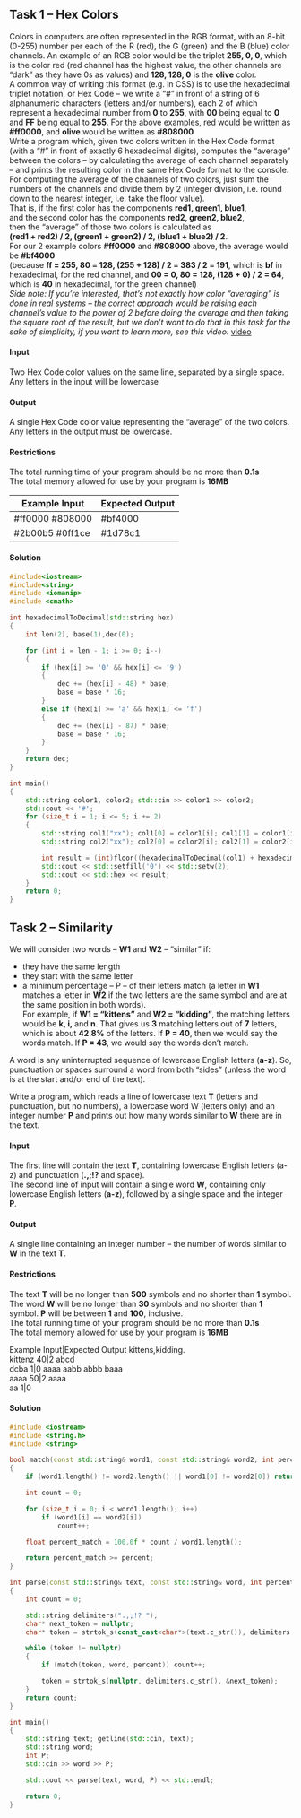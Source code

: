 ## Task 1 – Hex Colors 
Colors in computers are often represented in the RGB format, with an 8-bit (0-255) number per each of the R (red), the G (green) and the B (blue) color channels. An example of an RGB color would be the triplet **255, 0, 0**, which is the color red (red channel has the highest value, the other channels are “dark” as they have 0s as values) and **128, 128, 0** is the **olive** color.<br>
A common way of writing this format (e.g. in CSS) is to use the hexadecimal triplet notation, or Hex Code – we write a “#” in front of a string of 6 alphanumeric characters (letters and/or numbers), each 2 of which represent a hexadecimal number from **0** to **255**, with **00** being equal to **0** and **FF** being equal to **255**. For the above examples, red would be written as **#ff0000**, and **olive** would be written as **#808000**<br>
Write a program which, given two colors written in the Hex Code format (with a “#” in front of exactly 6 hexadecimal digits), computes the “average” between the colors – by calculating the average of each channel separately – and prints the resulting color in the same Hex Code format to the console. For computing the average of the channels of two colors, just sum the numbers of the channels and divide them by 2 (integer division, i.e. round down to the nearest integer, i.e. take the floor value).<br>
That is, if the first color has the components **red1, green1, blue1**, <br>
and the second color has the components **red2, green2, blue2**, <br>
then the “average” of those two colors is calculated as <br>
**(red1 + red2) / 2, (green1 + green2) / 2, (blue1 + blue2) / 2**. <br>
For our 2 example colors **#ff0000** and **#808000** above, the average would be **#bf4000** <br>
(because **ff = 255, 80 = 128, (255 + 128) / 2 = 383 / 2 = 191**, which is **bf** in hexadecimal, for the red channel, and **00 = 0, 80 = 128, (128 + 0) / 2 = 64**, which is **40** in hexadecimal, for the green channel)<br>
*Side note: If you’re interested, that’s not exactly how color “averaging” is done in real systems – the correct approach would be raising each channel’s value to the power of 2 before doing the average and then taking the square root of the result, but we don’t want to do that in this task for the sake of simplicity, if you want to learn more, see this video:* [video](https://youtu.be/LKnqECcg6Gw)
#### Input
Two Hex Code color values on the same line, separated by a single space. Any letters in the input will be lowercase
#### Output
A single Hex Code color value representing the “average” of the two colors. Any letters in the output must be lowercase.
#### Restrictions
The total running time of your program should be no more than **0.1s**<br>
The total memory allowed for use by your program is **16MB**

Example Input|Expected Output
-|-
#ff0000 #808000|	#bf4000
#2b00b5 #0ff1ce|	#1d78c1

#### Solution

```cpp
#include<iostream> 
#include<string> 
#include <iomanip>
#include <cmath>

int hexadecimalToDecimal(std::string hex)
{
	int len(2), base(1),dec(0);

	for (int i = len - 1; i >= 0; i--)
	{
		if (hex[i] >= '0' && hex[i] <= '9')
		{
			dec += (hex[i] - 48) * base;
			base = base * 16;
		}
		else if (hex[i] >= 'a' && hex[i] <= 'f')
		{
			dec += (hex[i] - 87) * base;
			base = base * 16;
		}
	}
	return dec;
}

int main()
{
	std::string color1, color2; std::cin >> color1 >> color2;
	std::cout << '#';
	for (size_t i = 1; i <= 5; i += 2)
	{
		std::string col1("xx"); col1[0] = color1[i]; col1[1] = color1[i + 1];
		std::string col2("xx"); col2[0] = color2[i]; col2[1] = color2[i + 1];

		int result = (int)floor((hexadecimalToDecimal(col1) + hexadecimalToDecimal(col2)) / 2);
		std::cout << std::setfill('0') << std::setw(2);
		std::cout << std::hex << result;
	}	
	return 0;
}
```

## Task 2 – Similarity

We will consider two words – **W1** and **W2** – “similar” if:<br>
- they have the same length
- they start with the same letter
- a minimum percentage – P – of their letters match (a letter in **W1** matches a letter in **W2** if the two letters are the same symbol and are at the same position in both words).<br>
For example, if **W1 = “kittens”** and **W2 = “kidding”**, the matching letters would be **k, i,** and **n**. That gives us **3** matching letters out of **7** letters, which is about **42.8%** of the letters. If **P = 40**, then we would say the words match. If **P = 43**, we would say the words don’t match.

A word is any uninterrupted sequence of lowercase English letters (**a-z**). So, punctuation or spaces surround a word from both “sides” (unless the word is at the start and/or end of the text).

Write a program, which reads a line of lowercase text **T** (letters and punctuation, but no numbers), a lowercase word W (letters only) and an integer number **P** and prints out how many words similar to **W** there are in the text.
#### Input
The first line will contain the text **T**, containing lowercase English letters (a-z) and punctuation (**.,;!?** and space).<br>
The second line of input will contain a single word **W**, containing only lowercase English letters (**a-z**), followed by a single space and the integer **P**.
#### Output
A single line containing an integer number – the number of words similar to **W** in the text **T**.
#### Restrictions
The text **T** will be no longer than **500** symbols and no shorter than **1** symbol. The word **W** will be no longer than **30** symbols and no shorter than **1** symbol. **P** will be between **1** and **100**, inclusive.<br>
The total running time of your program should be no more than **0.1s** <br>
The total memory allowed for use by your program is **16MB** <br>


Example Input|Expected Output
kittens,kidding.<br>kittenz 40|2
abcd<br>dcba 1|0
aaaa aabb abbb baaa<br>aaaa 50|2
aaaa<br>aa 1|0

#### Solution

```cpp
#include <iostream>
#include <string.h>
#include <string>

bool match(const std::string& word1, const std::string& word2, int percent)
{
	if (word1.length() != word2.length() || word1[0] != word2[0]) return false;

	int count = 0;

	for (size_t i = 0; i < word1.length(); i++)
		if (word1[i] == word2[i])
			count++;

	float percent_match = 100.0f * count / word1.length();

	return percent_match >= percent;
}

int parse(const std::string& text, const std::string& word, int percent)
{
	int count = 0;

	std::string delimiters(".,;!? ");
	char* next_token = nullptr;
	char* token = strtok_s(const_cast<char*>(text.c_str()), delimiters.c_str(), &next_token);

	while (token != nullptr)
	{
		if (match(token, word, percent)) count++;

		token = strtok_s(nullptr, delimiters.c_str(), &next_token);
	}
	return count;
}

int main()
{
	std::string text; getline(std::cin, text);
	std::string word;
	int P;
	std::cin >> word >> P;

	std::cout << parse(text, word, P) << std::endl;

	return 0;
}
```
